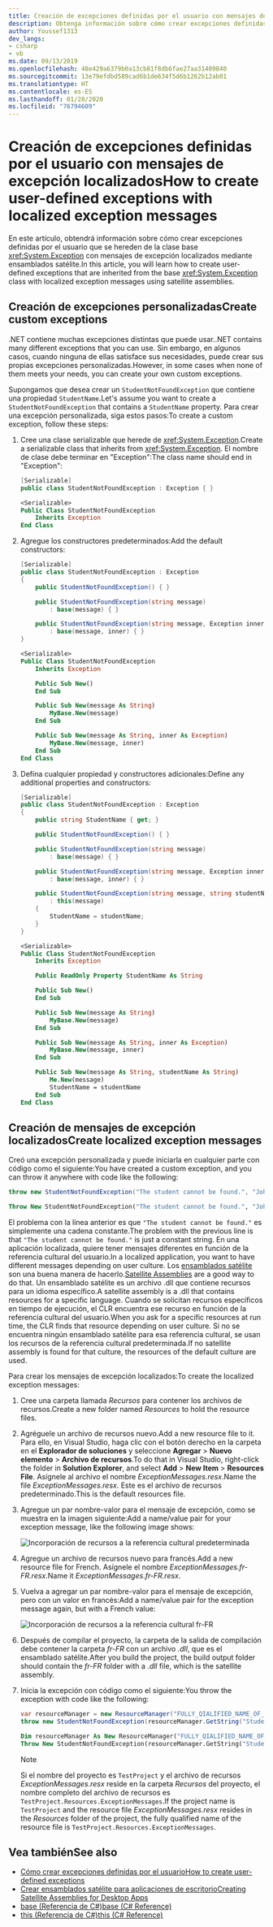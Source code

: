 ```yaml
---
title: Creación de excepciones definidas por el usuario con mensajes de excepción localizados
description: Obtenga información sobre cómo crear excepciones definidas por el usuario con mensajes de excepción localizados.
author: Youssef1313
dev_langs:
- csharp
- vb
ms.date: 09/13/2019
ms.openlocfilehash: 48e429a6379b0a13cb81f8db6fae27aa31409840
ms.sourcegitcommit: 13e79efdbd589cad6b1de634f5d6b1262b12ab01
ms.translationtype: HT
ms.contentlocale: es-ES
ms.lasthandoff: 01/28/2020
ms.locfileid: "76794609"
---
```

# <a name="how-to-create-user-defined-exceptions-with-localized-exception-messages"></a><span data-ttu-id="e73b5-103">Creación de excepciones definidas por el usuario con mensajes de excepción localizados</span><span class="sxs-lookup"><span data-stu-id="e73b5-103">How to create user-defined exceptions with localized exception messages</span></span>

<span data-ttu-id="e73b5-104">En este artículo, obtendrá información sobre cómo crear excepciones definidas por el usuario que se hereden de la clase base <xref:System.Exception> con mensajes de excepción localizados mediante ensamblados satélite.</span><span class="sxs-lookup"><span data-stu-id="e73b5-104">In this article, you will learn how to create user-defined exceptions that are inherited from the base <xref:System.Exception> class with localized exception messages using satellite assemblies.</span></span>

## <a name="create-custom-exceptions"></a><span data-ttu-id="e73b5-105">Creación de excepciones personalizadas</span><span class="sxs-lookup"><span data-stu-id="e73b5-105">Create custom exceptions</span></span>

<span data-ttu-id="e73b5-106">.NET contiene muchas excepciones distintas que puede usar.</span><span class="sxs-lookup"><span data-stu-id="e73b5-106">.NET contains many different exceptions that you can use.</span></span> <span data-ttu-id="e73b5-107">Sin embargo, en algunos casos, cuando ninguna de ellas satisface sus necesidades, puede crear sus propias excepciones personalizadas.</span><span class="sxs-lookup"><span data-stu-id="e73b5-107">However, in some cases when none of them meets your needs, you can create your own custom exceptions.</span></span>

<span data-ttu-id="e73b5-108">Supongamos que desea crear un `StudentNotFoundException` que contiene una propiedad `StudentName`.</span><span class="sxs-lookup"><span data-stu-id="e73b5-108">Let's assume you want to create a `StudentNotFoundException` that contains a `StudentName` property.</span></span>
<span data-ttu-id="e73b5-109">Para crear una excepción personalizada, siga estos pasos:</span><span class="sxs-lookup"><span data-stu-id="e73b5-109">To create a custom exception, follow these steps:</span></span>

1. <span data-ttu-id="e73b5-110">Cree una clase serializable que herede de <xref:System.Exception>.</span><span class="sxs-lookup"><span data-stu-id="e73b5-110">Create a serializable class that inherits from <xref:System.Exception>.</span></span> <span data-ttu-id="e73b5-111">El nombre de clase debe terminar en "Exception":</span><span class="sxs-lookup"><span data-stu-id="e73b5-111">The class name should end in "Exception":</span></span>

    ```csharp
    [Serializable]
    public class StudentNotFoundException : Exception { }
    ```
    
    ```vb
    <Serializable>
    Public Class StudentNotFoundException
        Inherits Exception
    End Class
    ```

1. <span data-ttu-id="e73b5-112">Agregue los constructores predeterminados:</span><span class="sxs-lookup"><span data-stu-id="e73b5-112">Add the default constructors:</span></span>

    ```csharp
    [Serializable]
    public class StudentNotFoundException : Exception
    {
        public StudentNotFoundException() { }

        public StudentNotFoundException(string message)
            : base(message) { }

        public StudentNotFoundException(string message, Exception inner)
            : base(message, inner) { }
    }
    ```
    
    ```vb
    <Serializable>
    Public Class StudentNotFoundException
        Inherits Exception

        Public Sub New()
        End Sub

        Public Sub New(message As String)
            MyBase.New(message)
        End Sub

        Public Sub New(message As String, inner As Exception)
            MyBase.New(message, inner)
        End Sub
    End Class
    ```

1. <span data-ttu-id="e73b5-113">Defina cualquier propiedad y constructores adicionales:</span><span class="sxs-lookup"><span data-stu-id="e73b5-113">Define any additional properties and constructors:</span></span>

    ```csharp
    [Serializable]
    public class StudentNotFoundException : Exception
    {
        public string StudentName { get; }

        public StudentNotFoundException() { }

        public StudentNotFoundException(string message)
            : base(message) { }

        public StudentNotFoundException(string message, Exception inner)
            : base(message, inner) { }

        public StudentNotFoundException(string message, string studentName)
            : this(message)
        {
            StudentName = studentName;
        }
    }
    ```

    ```vb
    <Serializable>
    Public Class StudentNotFoundException
        Inherits Exception

        Public ReadOnly Property StudentName As String

        Public Sub New()
        End Sub

        Public Sub New(message As String)
            MyBase.New(message)
        End Sub

        Public Sub New(message As String, inner As Exception)
            MyBase.New(message, inner)
        End Sub

        Public Sub New(message As String, studentName As String)
            Me.New(message)
            StudentName = studentName
        End Sub
    End Class
    ```

## <a name="create-localized-exception-messages"></a><span data-ttu-id="e73b5-114">Creación de mensajes de excepción localizados</span><span class="sxs-lookup"><span data-stu-id="e73b5-114">Create localized exception messages</span></span>

<span data-ttu-id="e73b5-115">Creó una excepción personalizada y puede iniciarla en cualquier parte con código como el siguiente:</span><span class="sxs-lookup"><span data-stu-id="e73b5-115">You have created a custom exception, and you can throw it anywhere with code like the following:</span></span>

```csharp
throw new StudentNotFoundException("The student cannot be found.", "John");
```

```vb
Throw New StudentNotFoundException("The student cannot be found.", "John")
```

<span data-ttu-id="e73b5-116">El problema con la línea anterior es que `"The student cannot be found."` es simplemente una cadena constante.</span><span class="sxs-lookup"><span data-stu-id="e73b5-116">The problem with the previous line is that `"The student cannot be found."` is just a constant string.</span></span> <span data-ttu-id="e73b5-117">En una aplicación localizada, quiere tener mensajes diferentes en función de la referencia cultural del usuario.</span><span class="sxs-lookup"><span data-stu-id="e73b5-117">In a localized application, you want to have different messages depending on user culture.</span></span>
<span data-ttu-id="e73b5-118">Los [ensamblados satélite](../../framework/resources/creating-satellite-assemblies-for-desktop-apps.md) son una buena manera de hacerlo.</span><span class="sxs-lookup"><span data-stu-id="e73b5-118">[Satellite Assemblies](../../framework/resources/creating-satellite-assemblies-for-desktop-apps.md) are a good way to do that.</span></span> <span data-ttu-id="e73b5-119">Un ensamblado satélite es un archivo .dll que contiene recursos para un idioma específico.</span><span class="sxs-lookup"><span data-stu-id="e73b5-119">A satellite assembly is a .dll that contains resources for a specific language.</span></span> <span data-ttu-id="e73b5-120">Cuando se solicitan recursos específicos en tiempo de ejecución, el CLR encuentra ese recurso en función de la referencia cultural del usuario.</span><span class="sxs-lookup"><span data-stu-id="e73b5-120">When you ask for a specific resources at run time, the CLR finds that resource depending on user culture.</span></span> <span data-ttu-id="e73b5-121">Si no se encuentra ningún ensamblado satélite para esa referencia cultural, se usan los recursos de la referencia cultural predeterminada.</span><span class="sxs-lookup"><span data-stu-id="e73b5-121">If no satellite assembly is found for that culture, the resources of the default culture are used.</span></span>

<span data-ttu-id="e73b5-122">Para crear los mensajes de excepción localizados:</span><span class="sxs-lookup"><span data-stu-id="e73b5-122">To create the localized exception messages:</span></span>

1. <span data-ttu-id="e73b5-123">Cree una carpeta llamada *Recursos* para contener los archivos de recursos.</span><span class="sxs-lookup"><span data-stu-id="e73b5-123">Create a new folder named *Resources* to hold the resource files.</span></span>
1. <span data-ttu-id="e73b5-124">Agréguele un archivo de recursos nuevo.</span><span class="sxs-lookup"><span data-stu-id="e73b5-124">Add a new resource file to it.</span></span> <span data-ttu-id="e73b5-125">Para ello, en Visual Studio, haga clic con el botón derecho en la carpeta en el **Explorador de soluciones** y seleccione **Agregar** > **Nuevo elemento** > **Archivo de recursos**.</span><span class="sxs-lookup"><span data-stu-id="e73b5-125">To do that in Visual Studio, right-click the folder in **Solution Explorer**, and select **Add** > **New Item** > **Resources File**.</span></span> <span data-ttu-id="e73b5-126">Asígnele al archivo el nombre *ExceptionMessages.resx*.</span><span class="sxs-lookup"><span data-stu-id="e73b5-126">Name the file *ExceptionMessages.resx*.</span></span> <span data-ttu-id="e73b5-127">Este es el archivo de recursos predeterminado.</span><span class="sxs-lookup"><span data-stu-id="e73b5-127">This is the default resources file.</span></span>
1. <span data-ttu-id="e73b5-128">Agregue un par nombre-valor para el mensaje de excepción, como se muestra en la imagen siguiente:</span><span class="sxs-lookup"><span data-stu-id="e73b5-128">Add a name/value pair for your exception message, like the following image shows:</span></span>

   ![Incorporación de recursos a la referencia cultural predeterminada](media/add-resources-to-default-culture.jpg)

1. <span data-ttu-id="e73b5-130">Agregue un archivo de recursos nuevo para francés.</span><span class="sxs-lookup"><span data-stu-id="e73b5-130">Add a new resource file for French.</span></span> <span data-ttu-id="e73b5-131">Asígnele el nombre *ExceptionMessages.fr-FR.resx*.</span><span class="sxs-lookup"><span data-stu-id="e73b5-131">Name it *ExceptionMessages.fr-FR.resx*.</span></span>
1. <span data-ttu-id="e73b5-132">Vuelva a agregar un par nombre-valor para el mensaje de excepción, pero con un valor en francés:</span><span class="sxs-lookup"><span data-stu-id="e73b5-132">Add a name/value pair for the exception message again, but with a French value:</span></span>

   ![Incorporación de recursos a la referencia cultural fr-FR](media/add-resources-to-fr-culture.jpg)

1. <span data-ttu-id="e73b5-134">Después de compilar el proyecto, la carpeta de la salida de compilación debe contener la carpeta *fr-FR* con un archivo *.dll*, que es el ensamblado satélite.</span><span class="sxs-lookup"><span data-stu-id="e73b5-134">After you build the project, the build output folder should contain the *fr-FR* folder with a *.dll* file, which is the satellite assembly.</span></span>
1. <span data-ttu-id="e73b5-135">Inicia la excepción con código como el siguiente:</span><span class="sxs-lookup"><span data-stu-id="e73b5-135">You throw the exception with code like the following:</span></span>

    ```csharp
    var resourceManager = new ResourceManager("FULLY_QIALIFIED_NAME_OF_RESOURCE_FILE", Assembly.GetExecutingAssembly());
    throw new StudentNotFoundException(resourceManager.GetString("StudentNotFound"), "John");
    ```

    ```vb
    Dim resourceManager As New ResourceManager("FULLY_QIALIFIED_NAME_OF_RESOURCE_FILE", Assembly.GetExecutingAssembly())
    Throw New StudentNotFoundException(resourceManager.GetString("StudentNotFound"), "John")
    ```

    > [!NOTE]
    > <span data-ttu-id="e73b5-136">Si el nombre del proyecto es `TestProject` y el archivo de recursos *ExceptionMessages.resx* reside en la carpeta *Recursos* del proyecto, el nombre completo del archivo de recursos es `TestProject.Resources.ExceptionMessages`.</span><span class="sxs-lookup"><span data-stu-id="e73b5-136">If the project name is `TestProject` and the resource file *ExceptionMessages.resx* resides in the *Resources* folder of the project, the fully qualified name of the resource file is `TestProject.Resources.ExceptionMessages`.</span></span>

## <a name="see-also"></a><span data-ttu-id="e73b5-137">Vea también</span><span class="sxs-lookup"><span data-stu-id="e73b5-137">See also</span></span>

- [<span data-ttu-id="e73b5-138">Cómo crear excepciones definidas por el usuario</span><span class="sxs-lookup"><span data-stu-id="e73b5-138">How to create user-defined exceptions</span></span>](how-to-create-user-defined-exceptions.md)
- [<span data-ttu-id="e73b5-139">Crear ensamblados satélite para aplicaciones de escritorio</span><span class="sxs-lookup"><span data-stu-id="e73b5-139">Creating Satellite Assemblies for Desktop Apps</span></span>](../../framework/resources/creating-satellite-assemblies-for-desktop-apps.md)
- [<span data-ttu-id="e73b5-140">base (Referencia de C#)</span><span class="sxs-lookup"><span data-stu-id="e73b5-140">base (C# Reference)</span></span>](../../csharp/language-reference/keywords/base.md)
- [<span data-ttu-id="e73b5-141">this (Referencia de C#)</span><span class="sxs-lookup"><span data-stu-id="e73b5-141">this (C# Reference)</span></span>](../../csharp/language-reference/keywords/this.md)

